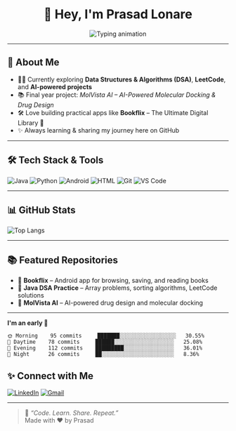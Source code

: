 <h1 align="center">👋 Hey, I'm Prasad Lonare</h1>

<p align="center">
  <img src="https://readme-typing-svg.demolab.com?font=Fira+Code&size=24&pause=1000&color=00F7FF&center=true&vCenter=true&multiline=true&width=600&height=100&lines=AI+%26+Data+Science+Student+%F0%9F%93%9A;React+%7C+Python+%7C+Java+Developer+%F0%9F%94%A5;Building+AI-powered+Projects+%F0%9F%9A%80;Loves+Automation+%7C+DSA+%7C+LeetCode+%E2%9C%8C%EF%B8%8F" alt="Typing animation" />
</p>

---


## 🚀 About Me
- 🧑‍💻 Currently exploring **Data Structures & Algorithms (DSA)**, **LeetCode**, and **AI-powered projects**
- 📚 Final year project: *MolVista AI – AI-Powered Molecular Docking & Drug Design*
- 🛠 Love building practical apps like **Bookflix** – The Ultimate Digital Library 📖
- ✨ Always learning & sharing my journey here on GitHub

---

## 🛠️ Tech Stack & Tools
![Java](https://img.shields.io/badge/Java-ED8B00?style=for-the-badge&logo=openjdk&logoColor=white)
![Python](https://img.shields.io/badge/Python-3776AB?style=for-the-badge&logo=python&logoColor=white)
![Android](https://img.shields.io/badge/Android-3DDC84?style=for-the-badge&logo=android&logoColor=white)
![HTML](https://img.shields.io/badge/HTML5-E34F26?style=for-the-badge&logo=html5&logoColor=white)
![Git](https://img.shields.io/badge/Git-F05032?style=for-the-badge&logo=git&logoColor=white)
![VS Code](https://img.shields.io/badge/VS%20Code-007ACC?style=for-the-badge&logo=visual-studio-code&logoColor=white)

---

## 📊 GitHub Stats
![Top Langs](https://github-readme-stats.vercel.app/api/top-langs/?username=prasadlonare35&layout=compact&theme=radical)

---

## 📚 Featured Repositories
- 📱 **Bookflix** – Android app for browsing, saving, and reading books
- 🔢 **Java DSA Practice** – Array problems, sorting algorithms, LeetCode solutions
- 🧪 **MolVista AI** – AI-powered drug design and molecular docking

---

**I'm an early 🐤** 

```text
🌞 Morning    95 commits     ███████░░░░░░░░░░░░░░░░░░   30.55% 
🌆 Daytime    78 commits     ██████░░░░░░░░░░░░░░░░░░░   25.08% 
🌃 Evening    112 commits    █████████░░░░░░░░░░░░░░░░   36.01% 
🌙 Night      26 commits     ██░░░░░░░░░░░░░░░░░░░░░░░   8.36%

```



## ✨ Connect with Me
[![LinkedIn](https://img.shields.io/badge/LinkedIn-blue?style=for-the-badge&logo=linkedin&logoColor=white)](https://www.linkedin.com/in/prasad-lonare-766098257/)
[![Gmail](https://img.shields.io/badge/Email-D14836?style=for-the-badge&logo=gmail&logoColor=white)](mailto:prasadlonare321@gmail.com)

---

> 🌱 *“Code. Learn. Share. Repeat.”*  
> Made with ❤️ by Prasad
